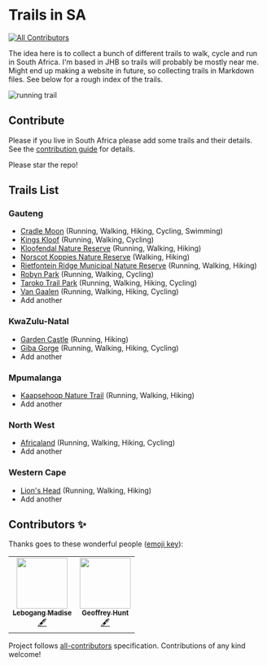 # Trails in SA
<!-- ALL-CONTRIBUTORS-BADGE:START - Do not remove or modify this section -->
[![All Contributors](https://img.shields.io/badge/all_contributors-2-orange.svg?style=flat-square)](#contributors-)
<!-- ALL-CONTRIBUTORS-BADGE:END -->

The idea here is to collect a bunch of different trails to walk, cycle and run in South Africa. I'm based in JHB so trails will probably be mostly near me. Might end up making a website in future, so collecting trails in Markdown files. See below for a rough index of the trails.

![running trail](https://media.giphy.com/media/nPOxhmHbuQInu/giphy.gif)

## Contribute

Please if you live in South Africa please add some trails and their details. See the [contribution guide](CONTRIBUTING.md) for details.

Please star the repo!

## Trails List

### Gauteng

- [Cradle Moon](trails/gauteng/cradle-moon.md) (Running, Walking, Hiking, Cycling, Swimming)
- [Kings Kloof](trails/gauteng/kings-kloof.md) (Running, Walking, Cycling)
- [Kloofendal Nature Reserve](trails/gauteng/kloofendal-nature-reserve.md) (Running, Walking, Hiking)
- [Norscot Koppies Nature Reserve](trails/gauteng/norscot-koppies.md) (Walking, Hiking) 
- [Rietfontein Ridge Municipal Nature Reserve](trails/gauteng/rietfontein-ridge.md) (Running, Walking, Hiking)  
- [Robyn Park](trails/gauteng/robyn-park.md) (Running, Walking, Cycling)
- [Taroko Trail Park](trails/gauteng/taroko-trails.md) (Running, Walking, Hiking, Cycling)
- [Van Gaalen](trails/gauteng/van-gaalen.md) (Running, Walking, Hiking, Cycling)
- Add another

### KwaZulu-Natal

- [Garden Castle](trails/kwazulu-natal/garden-castle.md) (Running, Hiking)
- [Giba Gorge](trails/kwazulu-natal/giba-gorge.md) (Running, Walking, Hiking, Cycling)
- Add another

### Mpumalanga

- [Kaapsehoop Nature Trail](trails/mpumalanga/kaapsehoop-nature-trail.md) (Running, Walking, Hiking)
- Add another

### North West

- [Africaland](trails/north-west/africaland.md) (Running, Walking, Hiking, Cycling)
- Add another

### Western Cape

- [Lion's Head](trails/western-cape/lions-head.md) (Running, Walking, Hiking)  
- Add another

## Contributors ✨

Thanks goes to these wonderful people ([emoji key](https://allcontributors.org/docs/en/emoji-key)):

<!-- ALL-CONTRIBUTORS-LIST:START - Do not remove or modify this section -->
<!-- prettier-ignore-start -->
<!-- markdownlint-disable -->
<table>
  <tr>
    <td align="center"><a href="https://github.com/Fruitymo"><img src="https://avatars1.githubusercontent.com/u/6312647?v=4" width="100px;" alt=""/><br /><sub><b>Lebogang Madise</b></sub></a><br /><a href="#content-Fruitymo" title="Content">🖋</a></td>
    <td align="center"><a href="https://runningdeveloper.com"><img src="https://avatars2.githubusercontent.com/u/5277142?v=4" width="100px;" alt=""/><br /><sub><b>Geoffrey Hunt</b></sub></a><br /><a href="#content-runningdeveloper" title="Content">🖋</a></td>
  </tr>
</table>

<!-- markdownlint-enable -->
<!-- prettier-ignore-end -->
<!-- ALL-CONTRIBUTORS-LIST:END -->

Project follows [all-contributors](https://github.com/all-contributors/all-contributors) specification.
Contributions of any kind welcome!
